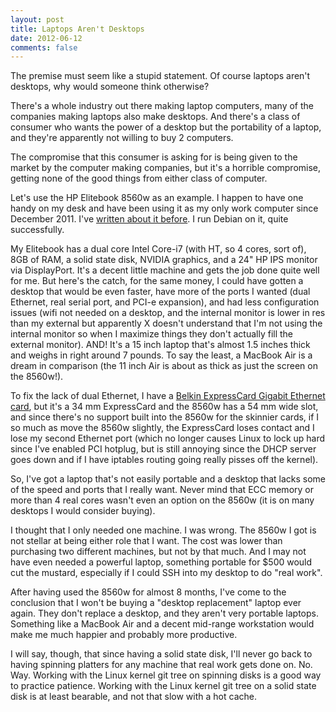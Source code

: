 ```yaml
---
layout: post
title: Laptops Aren't Desktops
date: 2012-06-12
comments: false
---
```


The premise must seem like a stupid statement.  Of course laptops aren't
desktops, why would someone think otherwise?

There's a whole industry out there making laptop computers, many of the
companies making laptops also make desktops.  And there's a class of consumer
who wants the power of a desktop but the portability of a laptop, and they're
apparently not willing to buy 2 computers.

The compromise that this consumer is asking for is being given to the market
by the computer making companies, but it's a horrible compromise, getting none
of the good things from either class of computer.

Let's use the HP Elitebook 8560w as an example.
I happen to have one handy on my desk and
have been using it as my only work computer since December 2011.  I've
[written about it before][1]. I run Debian on it, quite successfully.

My Elitebook has a dual core Intel Core-i7 (with HT, so 4 cores, sort of), 8GB
of RAM, a solid state disk, NVIDIA graphics, and a 24" HP IPS monitor via
DisplayPort.  It's a decent little machine and gets the job done quite well for
me.  But here's the catch, for the same money, I could have gotten a desktop
that would be even faster, have more of the ports I wanted (dual Ethernet, real
serial port, and PCI-e expansion), and had less configuration issues (wifi not
needed on a desktop, and the internal monitor is lower in res than my external
but apparently X doesn't understand that I'm not using the internal monitor so
when I maximize things they don't actually fill the external monitor).  AND!
It's a 15 inch laptop that's almost 1.5 inches
thick and weighs in right around 7 pounds.  To say the least, a MacBook Air
is a dream in comparison (the 11 inch Air is about as thick as just the screen
on the 8560w!).

To fix the lack of dual Ethernet, I have a [Belkin ExpressCard Gigabit Ethernet
card][2], but it's a 34 mm ExpressCard and the 8560w has a 54 mm wide slot, and
since there's no support built into the 8560w for the skinnier cards, if I so
much as move the 8560w slightly, the ExpressCard loses contact and I lose my
second Ethernet port (which no longer causes Linux to lock up hard since I've
enabled PCI hotplug, but is still annoying since the DHCP server goes down and
if I have iptables routing going really pisses off the kernel).

So, I've got a laptop that's not easily portable and a desktop that lacks some
of the speed and ports that I really want.  Never mind that ECC memory or more
than 4 real cores wasn't even an option on the 8560w (it is on many desktops I
would consider buying).

I thought that I only needed one machine. I was wrong.  The 8560w I got is
not stellar at being either role that I want.  The cost was lower than
purchasing two different machines, but not by that much.  And I may not have
even needed a powerful laptop, something portable for $500 would cut the
mustard, especially if I could SSH into my desktop to do "real work".

After having used the 8560w for almost 8 months, I've come to the conclusion
that I won't be buying a "desktop replacement" laptop ever again.  They don't
replace a desktop, and they aren't very portable laptops.  Something like a
MacBook Air and a decent mid-range workstation would make me much happier and
probably more productive.

I will say, though, that since having a solid state disk, I'll never go back
to having spinning platters for any machine that real work gets done on.
No. Way.  Working with the Linux kernel git tree on spinning disks is a good
way to practice patience.  Working with the Linux kernel git tree on a solid
state disk is at least bearable, and not that slow with a hot cache.

[1]: /2011/11/debian-6-amd64-on-hp-elitebook-workstation-8560w
[2]: http://www.amazon.com/gp/product/B000GB0N14/ref=as_li_ss_tl?ie=UTF8&tag=bradford07-20&linkCode=as2&camp=1789&creative=390957&creativeASIN=B000GB0N14

